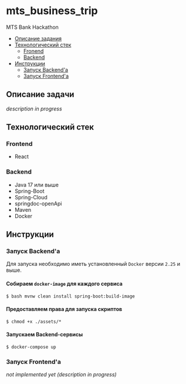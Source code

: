 # mts_business_trip
MTS Bank Hackathon

* [Описание задания](#task)
* [Технологический стек](#tech_stack)
  * [Fronend](#front_stack)
  * [Backend](#back_stack)
* [Инструкции](#instruction)
    * [Запуск Backend'а](#start_backend)
    * [Запуск Frontend'а](#start_front)
## <a name="task"></a> Описание задачи
*description in progress*

## <a name="tech_stack"></a> Технологический стек
### <a name="front_stack"></a> Frontend
* React
### <a name="back_stack"></a> Backend
* Java 17 или выше
* Spring-Boot
* Spring-Cloud
* springdoc-openApi
* Maven
* Docker

## <a name="instruction"></a> Инструкции
### <a name="start_backend"></a> Запуск Backend'а
Для запуска необходимо иметь установленный `Docker` версии `2.25` и выше. 
#### Собираем `docker-image` для каждого сервиса
    $ bash mvnw clean install spring-boot:build-image
#### Предоставляем права для запуска скриптов
    $ chmod +x ./assets/*
#### Запускаем Backend-сервисы
    $ docker-compose up

### <a name="start_front"></a> Запуск Frontend'а
*not implemented yet (description in progress)*